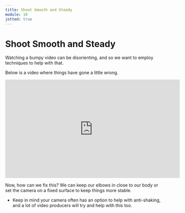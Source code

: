 ```yaml
---
title: Shoot Smooth and Steady
module: 10
jotted: true
---
```


# Shoot Smooth and Steady

Watching a bumpy video can be disorienting, and so we want to employ techniques to help with that.  

Below is a video where things have gone a little wrong.

<!-- shaky video-->

<iframe width="560" height="315" src="https://www.youtube.com/embed/ZNYZkYge5aA" frameborder="0" allow="accelerometer; autoplay; encrypted-media; gyroscope; picture-in-picture" allowfullscreen></iframe>

Now, how can we fix this? We can keep our elbows in close to our body or set the camera on a fixed surface to keep things more stable.

<!-- fixed video -->

* Keep in mind your camera often has an option to help with anti-shaking, and a lot of video producers will try and help with this too.